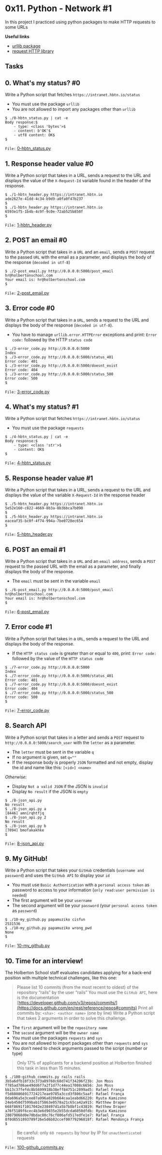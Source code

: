 # 0x11. Python - Network #1

In this project I practiced using python packages to make HTTP requests to some URLs

**Useful links**
- [urllib package](https://docs.python.org/3/howto/urllib2.html)
- [request HTTP library](https://docs.python-requests.org/en/master/)

## Tasks
## 0. What's my status? #0
Write a Python script that fetches `https://intranet.hbtn.io/status`

- You must use the package `urllib`
- You are not allowed to import any packages other than `urllib`

```shell
$ ./0-hbtn_status.py | cat -e
Body response:$
    - type: <class 'bytes'>$
    - content: b'OK'$
    - utf8 content: OK$
$
```

`File:` [0-hbtn_status.py](0-hbtn_status.py)


## 1. Response header value #0
Write a Python script that takes in a URL, sends a request to the URL and displays the value of the `X-Request-Id` variable found in the header of the response.

```shell
$ ./1-hbtn_header.py https://intranet.hbtn.io
ade2627e-41dd-4c34-b9d9-a0fa0f47b237
$
$ ./1-hbtn_header.py https://intranet.hbtn.io
6593e1f5-1b4b-4c9f-9c0e-72ab525b850f
$
```

`File:` [1-hbtn_header.py](1-hbtn_header.py)


## 2. POST an email #0
Write a Python script that takes in a `URL` and an `email`, sends a `POST` request to the passed `URL` with the email as a parameter, and displays the body of the response (`decoded in utf-8`)

```shell
$ ./2-post_email.py http://0.0.0.0:5000/post_email hr@holbertonschool.com
Your email is: hr@holbertonschool.com
$
```

`File:` [2-post_email.py](2-post_email.py)


## 3. Error code #0
Write a Python script that takes in a `URL`, sends a request to the URL and displays the body of the response (`decoded in utf-8`).

- You have to manage `urllib.error.HTTPError` exceptions and print: `Error code:` followed by the HTTP `status code`

```shell
$ ./3-error_code.py http://0.0.0.0:5000
Index
$ ./3-error_code.py http://0.0.0.0:5000/status_401
Error code: 401
$ ./3-error_code.py http://0.0.0.0:5000/doesnt_exist
Error code: 404
$ ./3-error_code.py http://0.0.0.0:5000/status_500
Error code: 500
$
```

`File:` [3-error_code.py](3-error_code.py)


## 4. What's my status? #1
Write a Python script that fetches `https://intranet.hbtn.io/status`

- You must use the package `requests`

```shell
$ ./4-hbtn_status.py | cat -e
Body response:$
    - type: <class 'str'>$
    - content: OK$
$
```

`File:` [4-hbtn_status.py](4-hbtn_status.py)


## 5. Response header value #1
Write a Python script that takes in a URL, sends a request to the URL and displays the value of the variable `X-Request-Id` in the response header

```shell
$ ./5-hbtn_header.py https://intranet.hbtn.io
5e52e160-c822-4669-8b3a-8b3bbca7b090
$
$ ./5-hbtn_header.py https://intranet.hbtn.io
eaceaf35-bc0f-4f74-994a-7be0728ec654
$
```

`File:` [5-hbtn_header.py](5-hbtn_header.py)


## 6. POST an email #1
Write a Python script that takes in a `URL` and an `email address`, sends a `POST` request to the passed URL with the email as a parameter, and finally displays the body of the response.

- The `email` must be sent in the variable `email`

```shell
$ ./6-post_email.py http://0.0.0.0:5000/post_email hr@holbertonschool.com
Your email is: hr@holbertonschool.com
$
```

`File:` [6-post_email.py](6-post_email.py)


## 7. Error code #1
Write a Python script that takes in a `URL`, sends a request to the URL and displays the body of the response.

- If the `HTTP status code` is greater than or equal to `400`, print: `Error code:` followed by the value of the `HTTP status code`

```shell
$ ./7-error_code.py http://0.0.0.0:5000
Index
$ ./7-error_code.py http://0.0.0.0:5000/status_401
Error code: 401
$ ./7-error_code.py http://0.0.0.0:5000/doesnt_exist
Error code: 404
$ ./7-error_code.py http://0.0.0.0:5000/status_500
Error code: 500
$
```

`File:` [7-error_code.py](7-error_code.py)


## 8. Search API
Write a Python script that takes in a letter and sends a `POST` request to `http://0.0.0.0:5000/search_user` with the `letter` as a parameter.

- The `letter` must be sent in the variable `q`
- If no argument is given, set `q=""`
- If the response body is properly `JSON` formatted and not empty, display the id and name like this: `[<id>] <name>`

*Otherwise:*

- Display `Not a valid JSON` if the JSON is `invalid`
- Display `No result` if the JSON is `empty`

```shell
$ ./8-json_api.py
No result
$ ./8-json_api.py a
[8446] amnirqhtfjq
$ ./8-json_api.py 2
No result
$ ./8-json_api.py b
[7094] bmofakakhke
$
```

`File:` [8-json_api.py](8-json_api.py)


## 9. My GitHub!
Write a Python script that takes your `GitHub` credentials (`username and password`) and uses the `GitHub API` to display your `id`

- You must use `Basic Authentication` with a `personal access token` as password to access to your information (`only read:user permission is needed`)
- The first argument will be your `username`
- The second argument will be your `password` (your `personal access token` as `password`)

```shell
$ ./10-my_github.py papamuziko cisfun
2531536
$ ./10-my_github.py papamuziko wrong_pwd
None
$
```

`File:` [10-my_github.py](10-my_github.py)


## 10. Time for an interview!
The Holberton School staff evaluates candidates applying for a back-end position with multiple technical challenges, like this one:

> Please list 10 commits (from the most recent to oldest) of the repository “rails” by the user “rails”
You must use the `GitHub API`, here is the documentation [https://developer.github.com/v3/repos/commits/](https://docs.github.com/en/rest/reference/repos#commits)
Print all commits by: `<sha>: <author name>` (one by line)
Write a Python script that takes 2 arguments in order to solve this challenge.

- The `first` argument will be the `repository name`
- The `second` argument will be the `owner name`
- You must use the packages `requests` and `sys`
- You are not allowed to import packages other than `requests` and `sys`
- You don’t need to check arguments passed to the script (number or type)
> Only 17% of applicants for a backend position at Holberton finished this task in less than 15 minutes.

```shell
$ ./100-github_commits.py rails rails
3b5a6dfb18f33c373a89760c60d741f34206f23b: Jon Moss
f785ad786ae49dd6f7a2f1d77c44ea17008c6656: Jon Moss
bb13c37fefdc8b5699918b38eff84751c2899ad5: Rafael França
f5d880866917724217eae9785a3ccd3f806c5aaf: Rafael França
0da696a5e3cee87a996a020b664caa1eabd66220: Ryuta Kamizono
24eb450d7599bab1f5863e0578a21c65ca42a915: Matthew Draper
668f8691f1017042e238497d1a5b7b8bf1c43819: Matthew Draper
a76f5189f6cec4b3e6d9035e2b55dcda6050dfdb: Ryuta Kamizono
28079868d0e70bdac80c76cf806afd517edfe1e7: Rafael França
8f0d8551893789f26e5d6b82ccef00779296818f: Rafael Mendonça França
$
```

> Be careful: only `60 requests` by hour by IP for `unauthenticated` requests

`File:` [100-github_commits.py](100-github_commits.py)
